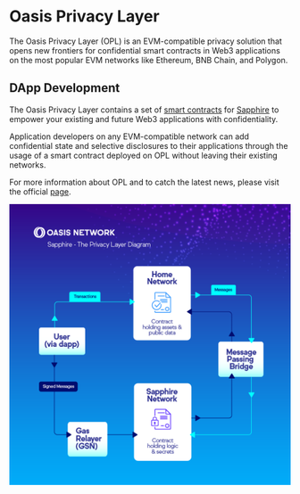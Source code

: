 # Oasis Privacy Layer

The Oasis Privacy Layer (OPL) is an EVM-compatible privacy solution that opens
new frontiers for confidential smart contracts in Web3 applications on the
most popular EVM networks like Ethereum, BNB Chain, and Polygon.

## DApp Development

The Oasis Privacy Layer contains a set of [smart contracts](https://github.com/oasisprotocol/sapphire-paratime/tree/main/contracts/contracts/opl)
for [Sapphire](../sapphire/README.mdx) to empower your existing and future Web3
applications with confidentiality.

Application developers on any EVM-compatible network can add confidential state
and selective disclosures to their applications through the usage of a smart
contract deployed on OPL without leaving their existing networks.

For more information about OPL and to catch the latest news, please visit the
official [page](https://oasisprotocol.org/opl).

![Oasis Privacy Layer diagram](../images/opl/privacy-layer-diagram.png)
